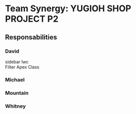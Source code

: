 # Team Synergy: YUGIOH SHOP PROJECT P2
## Responsabilities

### David
sidebar lwc <br>
Filter Apex Class


### Michael

### Mountain

### Whitney
